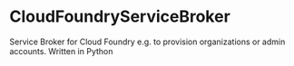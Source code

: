 # CloudFoundryServiceBroker
Service Broker for Cloud Foundry e.g. to provision organizations or admin accounts. Written in Python
